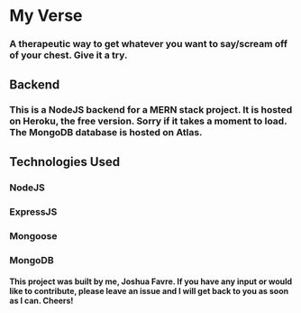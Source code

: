 # My Verse
### A therapeutic way to get whatever you want to say/scream off of your chest. Give it a try. 
## Backend
### This is a NodeJS backend for a MERN stack project. It is hosted on Heroku, the free version. Sorry if it takes a moment to load. The MongoDB database is hosted on Atlas.

## Technologies Used
### NodeJS
### ExpressJS
### Mongoose
### MongoDB

#### This project was built by me, Joshua Favre. If you have any input or would like to contribute, please leave an issue and I will get back to you as soon as I can. Cheers!